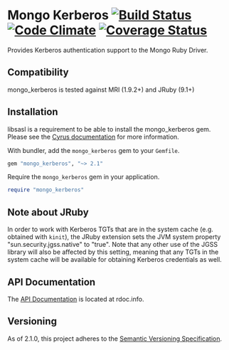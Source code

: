 Mongo Kerberos [![Build Status](https://secure.travis-ci.org/mongodb/mongo-ruby-kerberos.png?branch=master&.png)](http://travis-ci.org/mongodb/mongo-ruby-kerberos) [![Code Climate](https://codeclimate.com/github/mongodb/mongo-ruby-kerberos.png)](https://codeclimate.com/github/mongodb/mongo-ruby-kerberos) [![Coverage Status](https://coveralls.io/repos/mongodb/mongo-ruby-kerberos/badge.png?branch=master)](https://coveralls.io/r/mongodb/mongo-ruby-kerberos?branch=master)
====

Provides Kerberos authentication support to the Mongo Ruby Driver.

Compatibility
-------------

mongo_kerberos is tested against MRI (1.9.2+) and JRuby (9.1+)

Installation
------------

libsasl is a requirement to be able to install the mongo_kerberos gem. Please see the
[Cyrus documentation](http://cyrusimap.web.cmu.edu/docs/cyrus-sasl/2.1.25/) for more
information.

With bundler, add the `mongo_kerberos` gem to your `Gemfile`.

```ruby
gem "mongo_kerberos", "~> 2.1"
```

Require the `mongo_kerberos` gem in your application.

```ruby
require "mongo_kerberos"
```

Note about JRuby
-----

In order to work with Kerberos TGTs that are in the system cache (e.g. obtained with `kinit`), the
JRuby extension sets the JVM system property "sun.security.jgss.native" to "true". Note that any
other use of the JGSS library will also be affected by this setting, meaning that any TGTs in the
system cache will be available for obtaining Kerberos credentials as well.


API Documentation
-----------------

The [API Documentation](http://rdoc.info/github/mongodb/mongo-ruby-kerberos/master/frames) is
located at rdoc.info.

Versioning
----------

As of 2.1.0, this project adheres to the
[Semantic Versioning Specification](http://semver.org/).
